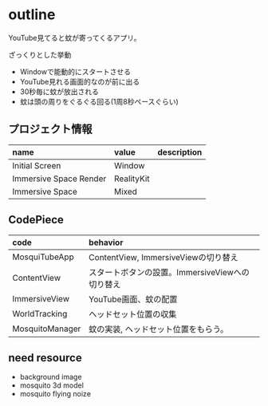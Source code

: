 # outline

YouTube見てると蚊が寄ってくるアプリ。

ざっくりとした挙動

+ Windowで能動的にスタートさせる
+ YouTube見れる画面的なのが前に出る
+ 30秒毎に蚊が放出される
+ 蚊は頭の周りをぐるぐる回る(1周8秒ペースぐらい)

## プロジェクト情報

| name | value | description |
| :---- | :---- | :---- |
| Initial Screen | Window | |
| Immersive Space Render | RealityKit | |
| Immersive Space | Mixed | |

## CodePiece

| code | behavior |
| :---- | :----- |
| MosquiTubeApp | ContentView, ImmersiveViewの切り替え |
| ContentView | スタートボタンの設置。ImmersiveViewへの切り替え |
| ImmersiveView | YouTube画面、蚊の配置 |
| WorldTracking | ヘッドセット位置の収集 |
| MosquitoManager | 蚊の実装, ヘッドセット位置をもらう。 |


## need resource

+ background image
+ mosquito 3d model
+ mosquito flying noize

